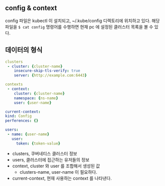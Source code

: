 ## config & context
config 파일은 kubectl 이 설치되고, ~/.kube/config 디렉토리에 위치하고 있다.
해당 파일을 `$ cat config` 명령어를 수행하면 현재 pc 에 설정된 클러스터 목록을 볼 수 있다.

## 데이터의 형식
```yml
clusters
 - cluster: {cluster-name}
    insecure-skip-tls-verify: true
    server: {http://example.com:6443}

contexts
 - context:
    cluster: {cluster-name}
    namespace: {ns-name}
    user: {user-name}

current-context:
kind: Config
perferences: {}

users:
 - name: {user-name}
   user:
     token: {token-value}

```
* clusters, 쿠버네티스 클러스터 정보
* users, 클러스터에 접근하는 유저들의 정보
* context, cluster 와 user 를 조합해서 생성된 값
    * clusters-name, user-name 이 필요하다.
* current-context, 현재 사용하는 context 를 나타낸다.